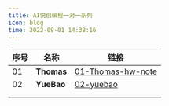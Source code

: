 ```yaml
---
title: AI悦创编程一对一系列
icon: blog
time: 2022-09-01 14:38:16
---
```


| 序号 | 名称       | 链接                                                    |
| ---- | ---------- | ------------------------------------------------------- |
| 01   | **Thomas** | [01-Thomas-hw-note](./01-Thomas-hw-note/01-Variable.md) |
| 02   | **YueBao** | [02-yuebao](./02-yuebao/01-Plan.md)                     |
|      |            |                                                         |
|      |            |                                                         |

